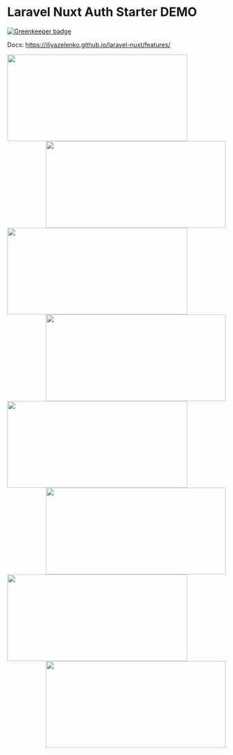 # Laravel Nuxt Auth Starter DEMO

[![Greenkeeper badge](https://badges.greenkeeper.io/iliyaZelenko/laravel-nuxt.svg)](https://greenkeeper.io/)

Docs: https://iliyazelenko.github.io/laravel-nuxt/features/


<img align="left" width="415" height="200" src="https://i.imgur.com/9rDip2L.png">
<img align="right" width="415" height="200" src="https://i.imgur.com/2mWCW9w.png">

<img align="left" width="415" height="200" src="https://i.imgur.com/WCqVvJe.png">
<img align="right" width="415" height="200" src="https://i.imgur.com/yREueWw.png">

<img align="left" width="415" height="200" src="https://i.imgur.com/xgFSMDu.png">
<img align="right" width="415" height="200" src="https://i.imgur.com/QhEjkU7.png">

<img align="left" width="415" height="200" src="https://i.imgur.com/a7DMq90.png">
<img align="right" width="415" height="200" src="https://i.imgur.com/MFWdwvO.png">
